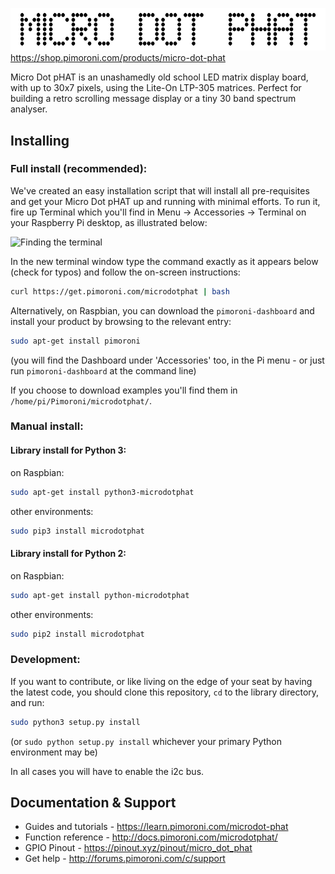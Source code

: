 ![Micro Dot pHAT](microdot-phat-logo.png)
https://shop.pimoroni.com/products/micro-dot-phat

Micro Dot pHAT is an unashamedly old school LED matrix display board, with up to 30x7 pixels, using the Lite-On LTP-305 matrices. Perfect for building a retro scrolling message display or a tiny 30 band spectrum analyser.

## Installing

### Full install (recommended):

We've created an easy installation script that will install all pre-requisites and get your Micro Dot pHAT
up and running with minimal efforts. To run it, fire up Terminal which you'll find in Menu -> Accessories -> Terminal
on your Raspberry Pi desktop, as illustrated below:

![Finding the terminal](http://get.pimoroni.com/resources/github-repo-terminal.png)

In the new terminal window type the command exactly as it appears below (check for typos) and follow the on-screen instructions:

```bash
curl https://get.pimoroni.com/microdotphat | bash
```

Alternatively, on Raspbian, you can download the `pimoroni-dashboard` and install your product by browsing to the relevant entry:

```bash
sudo apt-get install pimoroni
```
(you will find the Dashboard under 'Accessories' too, in the Pi menu - or just run `pimoroni-dashboard` at the command line)

If you choose to download examples you'll find them in `/home/pi/Pimoroni/microdotphat/`.

### Manual install:

#### Library install for Python 3:

on Raspbian:

```bash
sudo apt-get install python3-microdotphat
```

other environments: 

```bash
sudo pip3 install microdotphat
```

#### Library install for Python 2:

on Raspbian:

```bash
sudo apt-get install python-microdotphat
```

other environments: 

```bash
sudo pip2 install microdotphat
```

### Development:

If you want to contribute, or like living on the edge of your seat by having the latest code, you should clone this repository, `cd` to the library directory, and run:

```bash
sudo python3 setup.py install
```
(or `sudo python setup.py install` whichever your primary Python environment may be)

In all cases you will have to enable the i2c bus.

## Documentation & Support

* Guides and tutorials - https://learn.pimoroni.com/microdot-phat
* Function reference - http://docs.pimoroni.com/microdotphat/
* GPIO Pinout - https://pinout.xyz/pinout/micro_dot_phat
* Get help - http://forums.pimoroni.com/c/support
